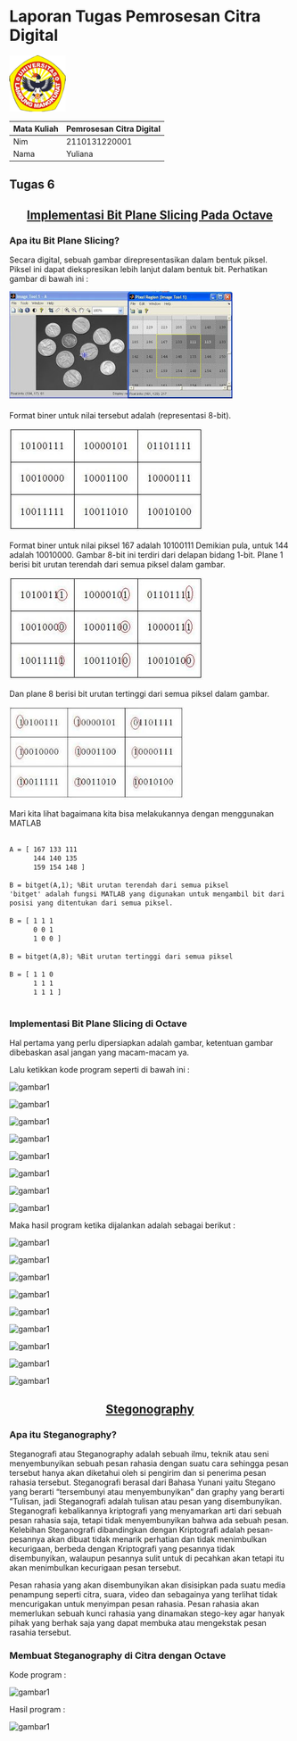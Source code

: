 # Laporan Tugas Pemrosesan Citra Digital
<img src="/Gambar/Gambar-Tugas-6/Logo-ULM.png" width="20%" height="20%">

Mata Kuliah | Pemrosesan Citra Digital
--------|--------
Nim | 2110131220001
Nama | Yuliana
## **Tugas 6**

<h2 align=center><u>Implementasi Bit Plane Slicing Pada Octave</u></h2>

### Apa itu Bit Plane Slicing?

Secara digital, sebuah gambar direpresentasikan dalam bentuk piksel. Piksel ini dapat diekspresikan lebih lanjut dalam bentuk bit. Perhatikan gambar di bawah ini :

![gambar1](/Gambar/Gambar-Tugas-6/bit_plane_slicing_1.JPG "gambar1")

Format biner untuk nilai tersebut adalah (representasi 8-bit).

![gambar1](/Gambar/Gambar-Tugas-6/bit_plane_slicing_2.JPG "gambar2")

Format biner untuk nilai piksel 167 adalah 10100111 Demikian pula, untuk 144 adalah 10010000. Gambar 8-bit ini terdiri dari delapan bidang 1-bit. Plane 1 berisi bit urutan terendah dari semua piksel dalam gambar.

![gambar1](/Gambar/Gambar-Tugas-6/bit_plane_slicing_3.JPG "gambar3")

Dan plane 8 berisi bit urutan tertinggi dari semua piksel dalam gambar.

![gambar1](/Gambar/Gambar-Tugas-6/bit_plane_slicing_4.JPG "gambar4")

Mari kita lihat bagaimana kita bisa melakukannya dengan menggunakan MATLAB

```oktave

A = [ 167 133 111
      144 140 135
      159 154 148 ]

B = bitget(A,1); %Bit urutan terendah dari semua piksel
'bitget' adalah fungsi MATLAB yang digunakan untuk mengambil bit dari posisi yang ditentukan dari semua piksel.

B = [ 1 1 1
      0 0 1
      1 0 0 ]

B = bitget(A,8); %Bit urutan tertinggi dari semua piksel

B = [ 1 1 0
      1 1 1 
      1 1 1 ]
      
```

### Implementasi Bit Plane Slicing di Octave

Hal pertama yang perlu dipersiapkan adalah gambar, ketentuan gambar dibebaskan asal jangan yang macam-macam ya.

Lalu ketikkan kode program seperti di bawah ini :

![gambar1](/Gambar/Gambar-Tugas-6/... "gambar1")

![gambar1](/Gambar/Gambar-Tugas-6/... "gambar1")

![gambar1](/Gambar/Gambar-Tugas-6/... "gambar1")

![gambar1](/Gambar/Gambar-Tugas-6/... "gambar1")

![gambar1](/Gambar/Gambar-Tugas-6/... "gambar1")

![gambar1](/Gambar/Gambar-Tugas-6/... "gambar1")

![gambar1](/Gambar/Gambar-Tugas-6/... "gambar1")

![gambar1](/Gambar/Gambar-Tugas-6/... "gambar1")

Maka hasil program ketika dijalankan adalah sebagai berikut :

![gambar1](/Gambar/Gambar-Tugas-6/... "gambar1")

![gambar1](/Gambar/Gambar-Tugas-6/... "gambar1")

![gambar1](/Gambar/Gambar-Tugas-6/... "gambar1")

![gambar1](/Gambar/Gambar-Tugas-6/... "gambar1")

![gambar1](/Gambar/Gambar-Tugas-6/... "gambar1")

![gambar1](/Gambar/Gambar-Tugas-6/... "gambar1")

![gambar1](/Gambar/Gambar-Tugas-6/... "gambar1")

![gambar1](/Gambar/Gambar-Tugas-6/... "gambar1")

![gambar1](/Gambar/Gambar-Tugas-6/... "gambar1")

<h2 align=center><u>Stegonography</u></h2>

### Apa itu Steganography?

Steganografi atau Steganography adalah sebuah ilmu, teknik atau seni menyembunyikan sebuah pesan rahasia dengan suatu cara sehingga pesan tersebut hanya akan diketahui oleh si pengirim dan si penerima pesan rahasia tersebut. Steganografi berasal dari Bahasa Yunani yaitu Stegano yang berarti “tersembunyi atau menyembunyikan” dan graphy yang berarti “Tulisan, jadi Steganografi adalah tulisan atau pesan yang disembunyikan. Steganografi kebalikannya kriptografi yang menyamarkan arti dari sebuah pesan rahasia saja, tetapi tidak menyembunyikan bahwa ada sebuah pesan. Kelebihan Steganografi dibandingkan dengan Kriptografi adalah pesan-pesannya akan dibuat tidak menarik perhatian dan tidak menimbulkan kecurigaan, berbeda dengan Kriptografi yang pesannya tidak disembunyikan, walaupun pesannya sulit untuk di pecahkan akan tetapi itu akan menimbulkan kecurigaan pesan tersebut.

Pesan rahasia yang akan disembunyikan akan disisipkan pada suatu media penampung seperti citra, suara, video dan sebagainya yang terlihat tidak mencurigakan untuk menyimpan pesan rahasia. Pesan rahasia akan memerlukan sebuah kunci rahasia yang dinamakan stego-key agar hanyak pihak yang berhak saja yang dapat membuka atau mengekstak pesan rasahia tersebut.

### Membuat Steganography di Citra dengan Octave

Kode program :

![gambar1](/Gambar/Gambar-Tugas-6/... "gambar1")

Hasil program :

![gambar1](/Gambar/Gambar-Tugas-6/... "gambar1")
